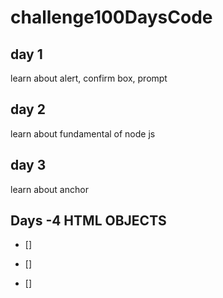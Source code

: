 # challenge100DaysCode

## day 1
learn about alert, confirm box, prompt
## day 2
learn about fundamental of node js
## day 3
learn about anchor

## Days -4 HTML OBJECTS
* [] <a>

* [] <abbr>

* [] <address>





